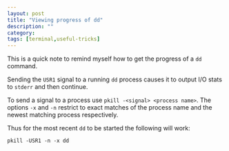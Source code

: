 ```yaml
---
layout: post
title: "Viewing progress of dd"
description: ""
category: 
tags: [terminal,useful-tricks]
---
```


This is a quick note to remind myself how to get the progress of a `dd` command. 

Sending the `USR1` signal to a running `dd` process causes it to output I/O
stats to `stderr` and then continue. 

To send a signal to a process use `pkill -<signal> <process name>`. The options
`-x` and `-n` restrict to exact matches of the process name and the newest
matching process respectively.

Thus for the most recent `dd` to be started the following will work:
    
    pkill -USR1 -n -x dd


